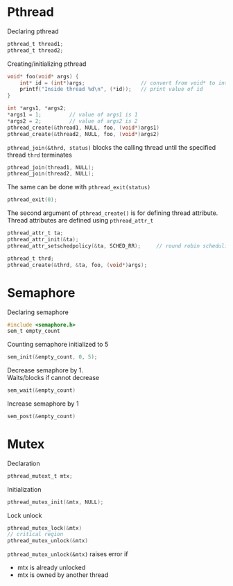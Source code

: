 # Pthread
Declaring pthread
```c
pthread_t thread1;
pthread_t thread2;
```

Creating/initializing pthread
```c
void* foo(void* args) {
    int* id = (int*)args;                  // convert from void* to int* 
    printf("Inside thread %d\n", (*id));   // print value of id
}

int *args1, *args2;
*args1 = 1;         // value of args1 is 1
*args2 = 2;         // value of args2 is 2
pthread_create(&thread1, NULL, foo, (void*)args1)
pthread_create(&thread2, NULL, foo, (void*)args2)
```

```pthread_join(&thrd, status)``` blocks the calling thread until the specified thread ```thrd``` terminates
```c
pthread_join(thread1, NULL);
pthread_join(thread2, NULL);
```

The same can be done with ```pthread_exit(status)```
```c
pthread_exit(0);
```

The second argument of ```pthread_create()``` is for defining thread attribute. Thread attributes are defined using ```pthread_attr_t```
```c
pthread_attr_t ta;
pthread_attr_init(&ta);
pthread_attr_setschedpolicy(&ta, SCHED_RR);     // round robin scheduling

pthread_t thrd;
pthread_create(&thrd, &ta, foo, (void*)args);
```


# Semaphore
Declaring semaphore
```c
#include <semaphore.h>
sem_t empty_count
```
Counting semaphore initialized to 5
```c
sem_init(&empty_count, 0, 5);
```
Decrease semaphore by 1. \
Waits/blocks if cannot decrease
```c
sem_wait(&empty_count)
```
Increase semaphore by 1
```c
sem_post(&empty_count)
```

# Mutex
Declaration
```c
pthread_mutext_t mtx;
```
Initialization
```c
pthread_mutex_init(&mtx, NULL);
```
Lock unlock
```c
pthread_mutex_lock(&mtx)
// critical region
pthread_mutex_unlock(&mtx)
```
```pthread_mutex_unlock(&mtx)``` raises error if 
- mtx is already unlocked
- mtx is owned by another thread